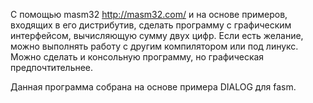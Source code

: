C помощью masm32 http://masm32.com/ и на основе примеров, входящих в его дистрибутив, сделать программу с графическим интерфейсом, вычисляющую сумму двух цифр.
Если есть желание, можно выполнять работу с другим компилятором или под линукс. Можно сделать и консольную программу, но графическая предпочтительнее.

Данная программа собрана на основе примера DIALOG для fasm.